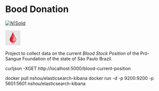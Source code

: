 # Bood Donation

[![N|Solid](https://raw.githubusercontent.com/edersoncorbari/movie-rec/master/doc/img/open-source-logo.png)](https://en.wikipedia.org/wiki/Open_source)

[![N|Solid](https://raw.githubusercontent.com/edersoncorbari/blood-donation/master/doc/img/blood-logo.png)](https://en.wikipedia.org/wiki/Open_source)

Project to collect data on the current *Blood Stock Position* of the Pró-Sangue Foundation of the state of São Paulo Brazil.

curljson -XGET http://localhost:5000/blood-current-position


docker pull nshou/elasticsearch-kibana
docker run -d -p 9200:9200 -p 5601:5601 nshou/elasticsearch-kibana


